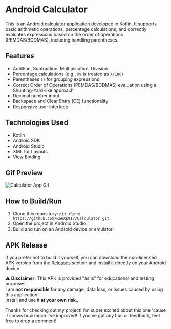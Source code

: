 # Android Calculator

This is an Android calculator application developed in Kotlin. It supports basic arithmetic operations, percentage calculations, and correctly evaluates expressions based on the order of operations (PEMDAS/BODMAS), including handling parentheses.

## Features

*   Addition, Subtraction, Multiplication, Division
*   Percentage calculations (e.g., `X%` is treated as `X/100`)
*   Parentheses `()` for grouping expressions
*   Correct Order of Operations (PEMDAS/BODMAS) evaluation using a Shunting-Yard-like approach
*   Decimal number input
*   Backspace and Clear Entry (CE) functionality
*   Responsive user interface

## Technologies Used

*   Kotlin
*   Android SDK
*   Android Studio
*   XML for Layouts
*   View Binding

## Gif Preview

 ![Calculator App Gif](preview.gif)

## How to Build/Run

1.  Clone this repository: `git clone https://github.com/RaeXp917/Calculator.git`
2.  Open the project in Android Studio.
3.  Build and run on an Android device or emulator.

## APK Release

If you prefer not to build it yourself, you can download the non-licensed APK version from the [Releases](https://github.com/RaeXp917/Calculator/releases) section and install it directly on your Android device.

⚠️ **Disclaimer:** This APK is provided "as is" for educational and testing purposes.  
I am **not responsible** for any damage, data loss, or issues caused by using this application.  
Install and use it **at your own risk**..



Thanks for checking out my project! I'm super excited about this one 'cause it shows how much I've improved! If you’ve got any tips or feedback, feel free to drop a comment!
